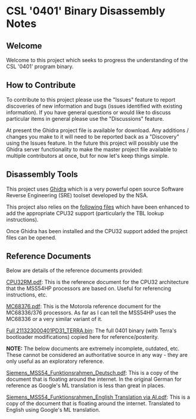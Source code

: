CSL '0401' Binary Disassembly Notes
======
## Welcome
Welcome to this project which seeks to progress the understanding of the CSL '0401' program binary.

## How to Contribute
To contribute to this project please use the "Issues" feature to report discoveries of new information and bugs (issues identified with existing information). If you have general questions or would like to discuss particular items in general please use the "Discussions" feature.

At present the Ghidra project file is available for download. Any additions / changes you make to it will need to be reported back as a "Discovery" using the Issues feature. In the future this project will possibly use the Ghidra server functionality to make the master project file available to multiple contributors at once, but for now let's keep things simple.

## Disassembly Tools
This project uses [Ghidra](https://ghidra-sre.org) which is a very powerful open source Software Reverse Engineering (SRE) toolset developed by the NSA.
  
This project also relies on the [following files](https://github.com/NationalSecurityAgency/ghidra/commit/fafd1bb00aaca30ee546de0485896ba4de1bacab) which have been enhanced to add the appropriate CPU32 support (particularly the TBL lookup instructions).

Once Ghidra has been installed and the CPU32 support added the project files can be opened.

## Reference Documents  
Below are details of the reference documents provided:

[CPU32RM.pdf](https://github.com/karter16/CSL_0401_Binary_Disassembly_Notes/blob/master/CPU32RM.pdf): This is the reference document for the CPU32 architecture that the MSS54HP processors are based on. Useful for referencing instructions, etc.
  
[MC68376.pdf](https://github.com/karter16/CSL_0401_Binary_Disassembly_Notes/blob/master/MC68376.pdf): This is the Motorola reference document for the MC68336/376 processors. As far as I can tell the MSS54HP uses the MC68336 or a very similar variant of it.
  
[Full 211323000401PD31_TERRA.bin](https://github.com/karter16/CSL_0401_Binary_Disassembly_Notes/blob/master/Full%20211323000401PD31_TERRA.bin): The full 0401 binary (with Terra's bootloader modifications) copied here for reference/posterity.
  
**NOTE:** The below documents are extremely incomplete, outdated, etc. These cannot be considered an authoritative source in any way - they are only useful as an exploratory reference.
  
[Siemens_MSS54_Funktionsrahmen_Deutsch.pdf](https://github.com/karter16/CSL_0401_Binary_Disassembly_Notes/blob/master/Siemens_MSS54_Funktionsrahmen_Deutsch.pdf): This is a copy of the document that is floating around the internet. In the original German for reference as Google's ML translation is less than great in places.
  
[Siemens_MSS54_Funktionsrahmen_English Translation via AI.pdf](https://github.com/karter16/CSL_0401_Binary_Disassembly_Notes/blob/master/Siemens_MSS54_Funktionsrahmen_English%20Translation%20via%20AI.pdf): This is a copy of the document that is floating around the internet. Translated to English using Google's ML translation.
